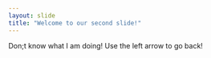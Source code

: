 ```yaml
---
layout: slide
title: "Welcome to our second slide!"
---
```

Don;t know what I am doing!
Use the left arrow to go back!
